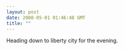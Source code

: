 ```yaml
---
layout: post
date: 2008-05-01 01:46:48 GMT
title: ""
---
```

Heading down to liberty city for the evening.